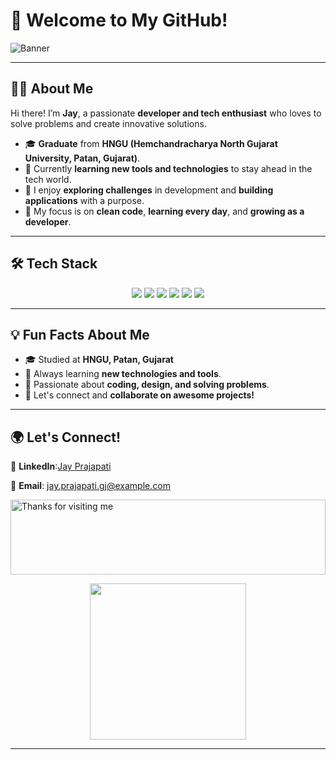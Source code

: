 # 🌟 Welcome to My GitHub!  


![Banner](https://capsule-render.vercel.app/api?type=waving&color=gradient&height=200&text=Hello!%20I'm%20Jay%20!&fontAlign=50&fontSize=35&fontColor=white)

---

## 👩‍💻 About Me  
Hi there! I’m **Jay**, a passionate **developer and tech enthusiast** who loves to solve problems and create innovative solutions.  
- 🎓 **Graduate** from **HNGU (Hemchandracharya North Gujarat University, Patan, Gujarat)**.  
- 🌱 Currently **learning new tools and technologies** to stay ahead in the tech world.  
- 🚀 I enjoy **exploring challenges** in development and **building applications** with a purpose.  
- 🎯 My focus is on **clean code**, **learning every day**, and **growing as a developer**.  

---

## 🛠️ Tech Stack

<div align="center">
  <img src="https://img.shields.io/badge/Java-%23ED8B00.svg?style=for-the-badge&logo=java&logoColor=white" />
  <img src="https://img.shields.io/badge/Python-%2314354C.svg?style=for-the-badge&logo=python&logoColor=white" />
  <img src="https://img.shields.io/badge/JavaScript-%23F7DF1E.svg?style=for-the-badge&logo=javascript&logoColor=black" />
  <img src="https://img.shields.io/badge/HTML5-%23E34F26.svg?style=for-the-badge&logo=html5&logoColor=white" />
  <img src="https://img.shields.io/badge/CSS3-%231572B6.svg?style=for-the-badge&logo=css3&logoColor=white" />
  <img src="https://img.shields.io/badge/MySQL-%2300f.svg?style=for-the-badge&logo=mysql&logoColor=white" />
</div>

---

## 💡 Fun Facts About Me

- 🎓 Studied at **HNGU, Patan, Gujarat**  
- 🌱 Always learning **new technologies and tools**.  
- 🎯 Passionate about **coding, design, and solving problems**.  
- 💬 Let's connect and **collaborate on awesome projects!**

---

## 🌍 Let's Connect!  
💼 **LinkedIn**:[Jay Prajapati](https://www.linkedin.com/in/jay-prajapati-it)

📧 **Email**: jay.prajapati.gj@example.com  

<img height="120" alt="Thanks for visiting me" width="100%" src="https://raw.githubusercontent.com/BrunnerLivio/brunnerlivio/master/images/marquee.svg" />

<p align="center">
  <img width="250" src="https://media.giphy.com/media/jIgXf4hgbHCeKiXpvt/giphy.gif">
</p>

---

